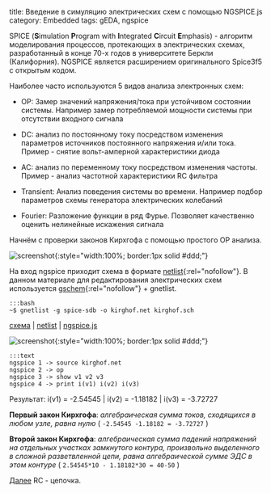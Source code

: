 title:  Введение в симуляцию электрических схем с помощью NGSPICE.js
category: Embedded 
tags: gEDA, ngspice

SPICE (**S**imulation **P**rogram with **I**ntegrated **C**ircuit **E**mphasis) - алгоритм моделирования процессов, протекающих в электрических схемах, разработанный в конце 70-х годов в университете Беркли (Калифорния). NGSPICE является расширением оригинального Spice3f5 с открытым кодом.

Наиболее часто используются 5 видов анализа электронных схем:

  -  OP: Замер значений напряжения/тока при устойчивом состоянии системы. Например замер потребляемой мощности системы при отсутствии входного сигнала

  -  DC: анализ по постоянному току посредством изменения параметров источников постоянного напряжения и/или тока. Пример - снятие вольт-амперной характеристики диода

  -  AC: анализ по переменному току посредством изменения частоты. Пример - анализ частотной характеристики RC фильтра

  -  Transient: Анализ поведения системы во времени. Например подбор параметров схемы генератора электрических колебаний

  -  Fourier: Разложение функции в ряд Фурье. Позволяет качественно оценить нелинейные искажения сигнала

Начнём с проверки законов Кирхгофа с помощью простого OP анализа.

![screenshot]({attach}ui.gif){:style="width:100%; border:1px solid #ddd;"}

На вход ngspice приходит схема в формате [netlist](https://ru.wikipedia.org/wiki/%D0%A1%D0%BF%D0%B8%D1%81%D0%BE%D0%BA_%D1%81%D0%BE%D0%B5%D0%B4%D0%B8%D0%BD%D0%B5%D0%BD%D0%B8%D0%B9){:rel="nofollow"}. В данном материале для редактирования электрических схем используется [gschem](http://wiki.geda-project.org/geda:ngspice_and_gschem){:rel="nofollow"} + gnetlist.

    :::bash
    ~$ gnetlist -g spice-sdb -o kirghof.net kirghof.sch

[comment]: <> (byzanz-record -c --x=74 --y=26 --delay 5 -d 123 ui.flv)
[comment]: <> (ffmpeg -i ui.flv -pix_fmt rgb24 -r 10 -vf crop=in_w:in_h-2:0:2 "frames/frame-%05d.png")
[comment]: <> (convert -monitor -limit memory 1024MiB -limit map 2048MiB -layers removeDups -layers Optimize -delay 10 -loop 0 "frames/*.png" ui.gif)

[схема]({attach}kirghof.sch) | [netlist]({attach}kirghof.net) | [ngspice.js](https://ngspice.js.org/?gist=f416efb827fa91fd7badacc588c55bd8)

![screenshot]({attach}show-img-kirghof.png){:style="width:100%; border:1px solid #ddd;"}

    :::text
    ngspice 1 -> source kirghof.net
    ngspice 2 -> op
    ngspice 3 -> show v1 v2 v3
    ngspice 4 -> print i(v1) i(v2) i(v3)

Результат: i(v1) = -2.54545 | i(v2) = -1.18182 | i(v3) = -3.72727

**Первый закон Кирхгофа**: *алгебраическая сумма токов, сходящихся в любом узле, равна нулю* ( ```-2.54545 -1.18182 = -3.72727``` )

**Второй закон Кирхгофа**: *алгебраическая сумма падений напряжений на отдельных участках замкнутого контура, произвольно выделенного в сложной разветвленной цепи, равна алгебраической сумме ЭДС в этом контуре* ( ```2.54545*10 - 1.18182*30 = 40-50``` )

[Далее]({filename}../2016-10-29-ngspice-rc/2016-10-29-ngspice-rc.md) RC - цепочка.